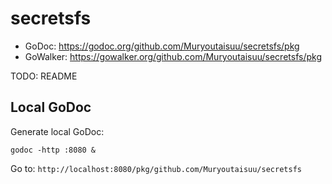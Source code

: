 # secretsfs

* GoDoc: https://godoc.org/github.com/Muryoutaisuu/secretsfs/pkg
* GoWalker: https://gowalker.org/github.com/Muryoutaisuu/secretsfs/pkg

TODO: README

## Local GoDoc

Generate local GoDoc:

```
godoc -http :8080 &
```

Go to: `http://localhost:8080/pkg/github.com/Muryoutaisuu/secretsfs`
